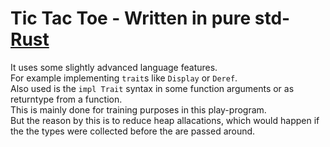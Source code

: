 # Tic Tac Toe - Written in pure std-[Rust](https://www.rust-lang.org/)

It uses some slightly advanced language features.  
For example implementing `trait`s like `Display` or `Deref`.  
Also used is the `impl Trait` syntax in some function arguments or as returntype from a function.  
This is mainly done for training purposes in this play-program.  
But the reason by this is to reduce heap allacations, which would happen if the the types were collected before the are passed around.
